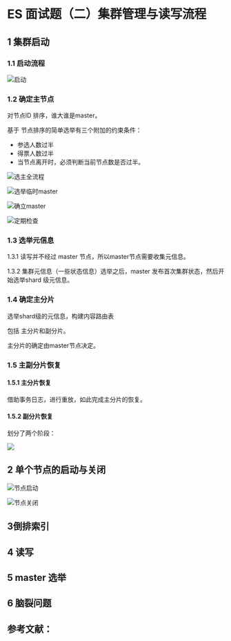 # ES 面试题（二）集群管理与读写流程

## 1 集群启动

### 1.1 启动流程

![&#x542F;&#x52A8;](../../.gitbook/assets/image%20%2842%29.png)

### 1.2 确定主节点

对节点ID 排序，谁大谁是master。

基于 节点排序的简单选举有三个附加的约束条件：

* 参选人数过半
* 得票人数过半
* 当节点离开时，必须判断当前节点数是否过半。

![&#x9009;&#x4E3B;&#x5168;&#x6D41;&#x7A0B;](../../.gitbook/assets/image%20%2838%29.png)

![&#x9009;&#x4E3E;&#x4E34;&#x65F6;master](../../.gitbook/assets/image%20%2839%29.png)

![&#x786E;&#x7ACB;master](../../.gitbook/assets/image%20%2837%29.png)

![&#x5B9A;&#x671F;&#x68C0;&#x67E5;](../../.gitbook/assets/image%20%2844%29.png)

### 1.3 选举元信息

1.3.1 读写并不经过 master 节点，所以master节点需要收集元信息。

1.3.2 集群元信息（一些状态信息）选举之后，master 发布首次集群状态，然后开始选举shard 级元信息。

### 1.4 确定主分片

选举shard级的元信息，构建内容路由表

包括  主分片和副分片。

主分片的确定由master节点决定。

### 1.5 主副分片恢复

#### 1.5.1 主分片恢复

借助事务日志，进行重放，如此完成主分片的恢复。

#### 1.5.2 副分片恢复

划分了两个阶段：  


![](../../.gitbook/assets/image%20%2840%29.png)



## 2 单个节点的启动与关闭

![&#x8282;&#x70B9;&#x542F;&#x52A8;](../../.gitbook/assets/image%20%2835%29.png)

![&#x8282;&#x70B9;&#x5173;&#x95ED;](../../.gitbook/assets/image%20%2841%29.png)

## 3倒排索引



## 4 读写

## 5 master 选举

## 6 脑裂问题 



## 参考文献：



